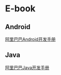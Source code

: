 # E-book

## Android
[阿里巴巴Android开发手册](./Android/阿里巴巴Android开发手册/Android1_0_0.pdf)


## Java
[阿里巴巴Java开发手册](./Java/阿里巴巴Java开发手册/Java_1512024443940.pdf)
